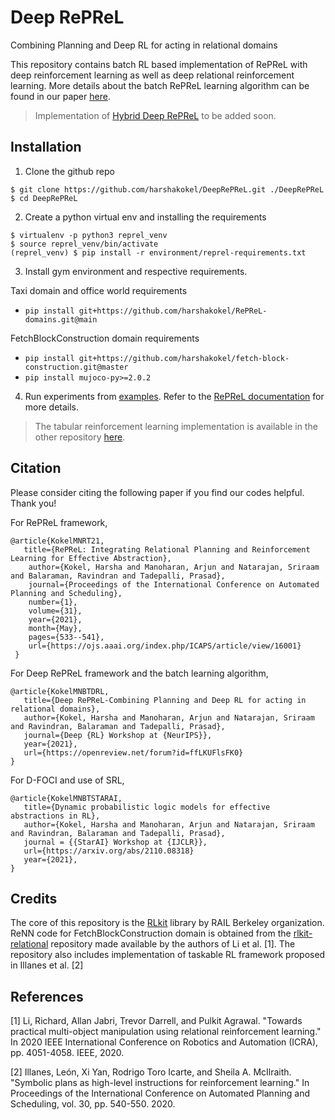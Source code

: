 # Deep RePReL

Combining Planning and Deep RL for acting in relational domains

This repository contains batch RL based implementation of RePReL with deep reinforcement learning as well as deep relational reinforcement learning. More details about the batch RePReL learning algorithm can be found in our paper [here](https://openreview.net/forum?id=ffLKUFlsFK0). 

> Implementation of [Hybrid Deep RePReL](https://starling.utdallas.edu/papers/HybridDeepRePReL/) to be added soon.

## Installation

1. Clone the github repo
   
```
$ git clone https://github.com/harshakokel/DeepRePReL.git ./DeepRePReL
$ cd DeepRePReL
```

2. Create a python virtual env and installing the requirements

```
$ virtualenv -p python3 reprel_venv
$ source reprel_venv/bin/activate
(reprel_venv) $ pip install -r environment/reprel-requirements.txt
```

3. Install gym environment and respective requirements.

Taxi domain and office world requirements 
* `pip install git+https://github.com/harshakokel/RePReL-domains.git@main`

FetchBlockConstruction domain requirements
* `pip install git+https://github.com/harshakokel/fetch-block-construction.git@master`
* `pip install mujoco-py>=2.0.2`

4. Run experiments from [examples](./examples). Refer to the [RePReL documentation](./docs/RePReL.md) for more details.

> The tabular reinforcement learning implementation is available in the other repository [here](https://github.com/harshakokel/RePReL).

## Citation

Please consider citing the following paper if you find our codes helpful. Thank you!

For RePReL framework,
```
@article{KokelMNRT21,
   title={RePReL: Integrating Relational Planning and Reinforcement Learning for Effective Abstraction},
    author={Kokel, Harsha and Manoharan, Arjun and Natarajan, Sriraam and Balaraman, Ravindran and Tadepalli, Prasad},
    journal={Proceedings of the International Conference on Automated Planning and Scheduling},
    number={1},
    volume={31},
    year={2021},
    month={May},
    pages={533--541},
    url={https://ojs.aaai.org/index.php/ICAPS/article/view/16001}
 }

```

For Deep RePReL framework and the batch learning algorithm,

```
@article{KokelMNBTDRL,
   title={Deep RePReL-Combining Planning and Deep RL for acting in relational domains},
   author={Kokel, Harsha and Manoharan, Arjun and Natarajan, Sriraam and Ravindran, Balaraman and Tadepalli, Prasad},
   journal={Deep {RL} Workshop at {NeurIPS}},
   year={2021},
   url={https://openreview.net/forum?id=ffLKUFlsFK0}
}
```

For D-FOCI and use of SRL,

```
@article{KokelMNBTSTARAI,
   title={Dynamic probabilistic logic models for effective abstractions in RL},
   author={Kokel, Harsha and Manoharan, Arjun and Natarajan, Sriraam and Ravindran, Balaraman and Tadepalli, Prasad},
   journal = {{StarAI} Workshop at {IJCLR}},
   url={https://arxiv.org/abs/2110.08318}
   year={2021},
}
```

## Credits

The core of this repository is the [RLkit](https://github.com/rail-berkeley/rlkit) library by RAIL Berkeley organization. ReNN code for FetchBlockConstruction domain is obtained from the [rlkit-relational](https://github.com/richardrl/rlkit-relational) repository made available by the authors of Li et al. [1]. The repository also includes implementation of taskable RL framework proposed in Illanes et al. [2]

## References

[1] Li, Richard, Allan Jabri, Trevor Darrell, and Pulkit Agrawal. "Towards practical multi-object manipulation using relational reinforcement learning." In 2020 IEEE International Conference on Robotics and Automation (ICRA), pp. 4051-4058. IEEE, 2020.  

[2] Illanes, León, Xi Yan, Rodrigo Toro Icarte, and Sheila A. McIlraith. "Symbolic plans as high-level instructions for reinforcement learning." In Proceedings of the International Conference on Automated Planning and Scheduling, vol. 30, pp. 540-550. 2020.
